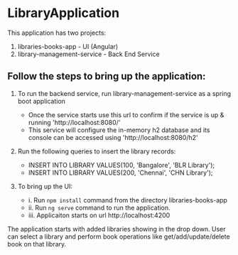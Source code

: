# LibraryApplication

This application has two projects:

1. libraries-books-app - UI (Angular)
2. library-management-service - Back End Service

## Follow the steps to bring up the application:
	
1. To run the backend service, run library-management-service as a spring boot application
	- Once the service starts use this url to confirm if the service is up & running 'http://localhost:8080/'
	- This service will configure the in-memory h2 database and its console can be accessed using 'http://localhost:8080/h2'
	
2. Run the following queries to insert the library records:
	- INSERT INTO LIBRARY VALUES(100, 'Bangalore', 'BLR Library');
	- INSERT INTO LIBRARY VALUES(200, 'Chennai', 'CHN Library');

3. To bring up the UI:
	- i. Run ```npm install``` command from the directory libraries-books-app
	- ii. Run ```ng serve``` command to run the application.
	- iii. Applicaiton starts on url http://localhost:4200
	
The application starts with added libraries showing in the drop down. 
User can select a library and perform book operations like get/add/update/delete book on that library.	